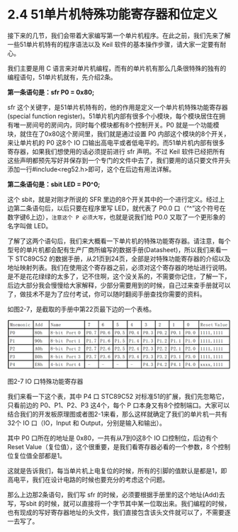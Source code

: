 # 2.4 51单片机特殊功能寄存器和位定义

接下来的几节，我们会带着大家编写第一个单片机程序。在此之前，我们先来了解一些51单片机特有的程序语法以及 Keil 软件的基本操作步骤，请大家一定要有耐心。

我们主要是用 C 语言来对单片机编程，而有的单片机有那么几条很特殊的独有的编程语句，51单片机就有，先介绍2条。

**第一条语句是：sfr  P0 = 0x80;**

sfr 这个关键字，是51单片机特有的，他的作用是定义一个单片机特殊功能寄存器(special function register)。51单片机内部有很多个小模块，每个模块居住在拥有唯一房间号的房间内，同时每个模块都有8个控制开关。P0 就是一个功能模块，就住在了0x80这个房间里，我们就是通过设置 P0 内部这个模块的8个开关，来让单片机的 P0 这8个 IO 口输出高电平或者低电平的。而51单片机内部有很多寄存器，如果我们想使用的话必须提前进行 sfr 声明。不过 Keil 软件已经把所有这些声明都预先写好并保存到一个专门的文件中去了，我们要用的话只要文件开头添加一行#include<reg52.h>即可，这个在后边有用法详解。

**第二条语句是：sbit  LED = P0^0;**

这个 sbit，就是对刚才所说的 SFR 里边的8个开关其中的一个进行定义。经过上边第二条语句后，以后只要在程序里写 LED，就代表了 P0.0 口（“^”这个符号在数字键6上边），`注意这个 P 必须大写`，也就是说我们给 P0.0 又取了一个更形象的名字叫做 LED。

了解了这两个语句后，我们来大概看一下单片机的特殊功能寄存器。请注意，每个型号的单片机都会配有生产厂商所编写的数据手册(Datasheet)，所以我们来看一下 STC89C52 的数据手册，从21页到24页，全部是对特殊功能寄存器的介绍以及地址映射列表。我们在使用这个寄存器之前，必须对这个寄存器的地址进行说明。是不是花花绿绿的太多了，记不住啊，这个没关系的，不需要你记住，了解一下，后边大部分我会慢慢给大家解释，少部分需要用到的时候，自己过来查手册就可以了，做技术不是为了应付考试，你可以随时翻阅手册查找你需要的资料。

如图2-7，是截取的手册中第22页最下边的一个表格。

![](images/7.png)

图2-7 IO 口特殊功能寄存器

我们来看一下这个表，其中 P4 口 STC89C52 对标准51的扩展，我们先忽略它，只看前边的 P0、P1、P2、P3 这4个，每个 P 口本身又有8个控制端口。大家可以结合我们的开发板原理图或者图2-1来看，那么这样就确定了我们的单片机一共有32个 IO 口（IO，Input 和 Output，分别是输入和输出）。

其中 P0 口所在的地址是 0x80，一共有从7到0这8个 IO 口控制位，后边有个 Reset Value（复位值），这个很重要，是我们看寄存器必看的一个参数，8 个控制位复位值全部都是1。

这就是告诉我们，每当单片机上电复位的时候，所有的引脚的值默认是都是1，即高电平，我们在设计电路的时候也要充分的考虑这个问题。

那么上边那2条语句，我们写 sfr 的时候，必须要根据手册里的这个地址(Add)去写，写sbit 的时候，就可以直接将一个字节其中某一位取出来。我们编程的时候，也有现成的写好寄存器地址的头文件，我们直接包含该头文件就可以了，不需要逐一去写了。
